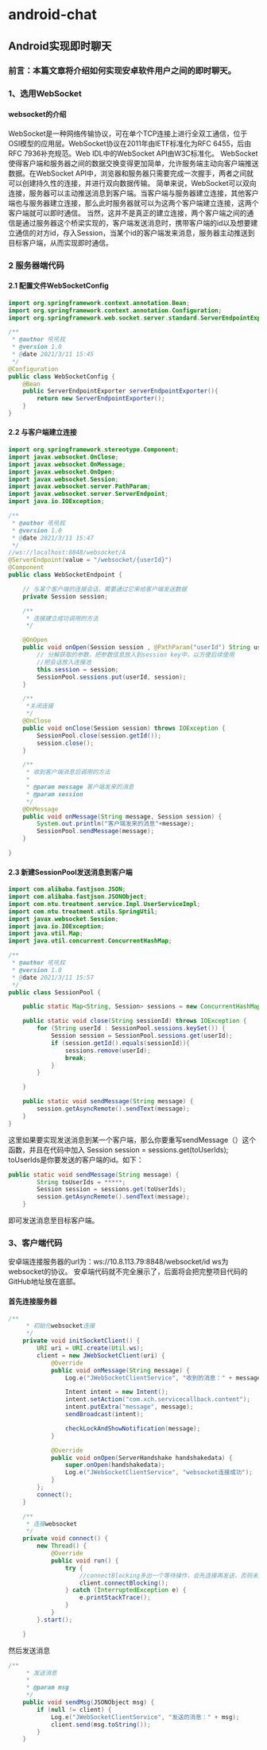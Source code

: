 # android-chat
## Android实现即时聊天
### 前言：本篇文章将介绍如何实现安卓软件用户之间的即时聊天。
### 1、选用WebSocket
#### websocket的介绍
WebSocket是一种网络传输协议，可在单个TCP连接上进行全双工通信，位于OSI模型的应用层。WebSocket协议在2011年由IETF标准化为RFC 6455，后由RFC 7936补充规范。Web IDL中的WebSocket API由W3C标准化。
WebSocket使得客户端和服务器之间的数据交换变得更加简单，允许服务端主动向客户端推送数据。在WebSocket API中，浏览器和服务器只需要完成一次握手，两者之间就可以创建持久性的连接，并进行双向数据传输。
简单来说，WebSocket可以双向连接，服务器可以主动推送消息到客户端。当客户端与服务器建立连接，其他客户端也与服务器建立连接，那么此时服务器就可以为这两个客户端建立连接，这两个客户端就可以即时通信。
当然，这并不是真正的建立连接，两个客户端之间的通信是通过服务器这个桥梁实现的，客户端发送消息时，携带客户端的id以及想要建立通信的对方id，存入Session，当某个id的客户端发来消息，服务器主动推送到目标客户端，从而实现即时通信。
### 2 服务器端代码
#### 2.1 配置文件WebSocketConfig

```java
import org.springframework.context.annotation.Bean;
import org.springframework.context.annotation.Configuration;
import org.springframework.web.socket.server.standard.ServerEndpointExporter;

/**
 * @author 吼吼权
 * @version 1.0
 * @date 2021/3/11 15:45
 */
@Configuration
public class WebSocketConfig {
    @Bean
    public ServerEndpointExporter serverEndpointExporter(){
        return new ServerEndpointExporter();
    }
}
```


#### 2.2 与客户端建立连接

```java
import org.springframework.stereotype.Component;
import javax.websocket.OnClose;
import javax.websocket.OnMessage;
import javax.websocket.OnOpen;
import javax.websocket.Session;
import javax.websocket.server.PathParam;
import javax.websocket.server.ServerEndpoint;
import java.io.IOException;

/**
 * @author 吼吼权
 * @version 1.0
 * @date 2021/3/11 15:47
 */
//ws://localhost:8848/websocket/A
@ServerEndpoint(value = "/websocket/{userId}")
@Component
public class WebSocketEndpoint {

    // 与某个客户端的连接会话，需要通过它来给客户端发送数据
    private Session session;

    /**
     * 连接建立成功调用的方法
     */

    @OnOpen
    public void onOpen(Session session , @PathParam("userId") String userId){
        // 分解获取的参数，把参数信息放入到session key中，以方便后续使用
        //把会话放入连接池
        this.session = session;
        SessionPool.sessions.put(userId, session);
    }

    /**
     *关闭连接
     */
    @OnClose
    public void onClose(Session session) throws IOException {
        SessionPool.close(session.getId());
        session.close();
    }

    /**
     * 收到客户端消息后调用的方法
     *
     * @param message 客户端发来的消息
     * @param session
     */
    @OnMessage
    public void onMessage(String message, Session session) {
        System.out.println("客户端发来的消息"+message);
        SessionPool.sendMessage(message);
    }

}
```
#### 2.3 新建SessionPool发送消息到客户端

```java
import com.alibaba.fastjson.JSON;
import com.alibaba.fastjson.JSONObject;
import com.ntu.treatment.service.Impl.UserServiceImpl;
import com.ntu.treatment.utils.SpringUtil;
import javax.websocket.Session;
import java.io.IOException;
import java.util.Map;
import java.util.concurrent.ConcurrentHashMap;

/**
 * @author 吼吼权
 * @version 1.0
 * @date 2021/3/11 15:57
 */
public class SessionPool {

    public static Map<String, Session> sessions = new ConcurrentHashMap<>();

    public static void close(String sessionId) throws IOException {
        for (String userId : SessionPool.sessions.keySet()) {
            Session session = SessionPool.sessions.get(userId);
            if (session.getId().equals(sessionId)){
                sessions.remove(userId);
                break;
            }
        }

    }

    public static void sendMessage(String message) {
        session.getAsyncRemote().sendText(message);
    }
}
```

这里如果要实现发送消息到某一个客户端，那么你要重写sendMessage（）这个函数，并且在代码中加入 Session session = sessions.get(toUserIds);  
toUserIds是你要发送的客户端的id。如下：

```java
public static void sendMessage(String message) {
        String toUserIds = *****;
        Session session = sessions.get(toUserIds);
        session.getAsyncRemote().sendText(message);
    }
```
即可发送消息至目标客户端。
### 3、客户端代码
安卓端连接服务器的url为：ws://10.8.113.79:8848/websocket/id
ws为websocket的协议。
安卓端代码就不完全展示了，后面将会把完整项目代码的GitHub地址放在底部。
#### 首先连接服务器

```java
/**
     * 初始化websocket连接
     */
    private void initSocketClient() {
        URI uri = URI.create(Util.ws);
        client = new JWebSocketClient(uri) {
            @Override
            public void onMessage(String message) {
                Log.e("JWebSocketClientService", "收到的消息：" + message);

                Intent intent = new Intent();
                intent.setAction("com.xch.servicecallback.content");
                intent.putExtra("message", message);
                sendBroadcast(intent);

                checkLockAndShowNotification(message);
            }

            @Override
            public void onOpen(ServerHandshake handshakedata) {
                super.onOpen(handshakedata);
                Log.e("JWebSocketClientService", "websocket连接成功");
            }
        };
        connect();
    }

    /**
     * 连接websocket
     */
    private void connect() {
        new Thread() {
            @Override
            public void run() {
                try {
                    //connectBlocking多出一个等待操作，会先连接再发送，否则未连接发送会报错
                    client.connectBlocking();
                } catch (InterruptedException e) {
                    e.printStackTrace();
                }
            }
        }.start();

    }
```
然后发送消息

```java
/**
     * 发送消息
     *
     * @param msg
     */
    public void sendMsg(JSONObject msg) {
        if (null != client) {
            Log.e("JWebSocketClientService", "发送的消息：" + msg);
            client.send(msg.toString());
        }
    }
```
